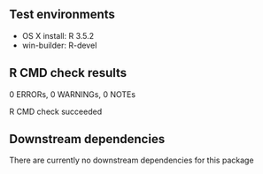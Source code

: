 ## Test environments
* OS X install: R 3.5.2
* win-builder: R-devel
   
## R CMD check results

0 ERRORs, 0 WARNINGs, 0 NOTEs

R CMD check succeeded

## Downstream dependencies

There are currently no downstream dependencies for this package
